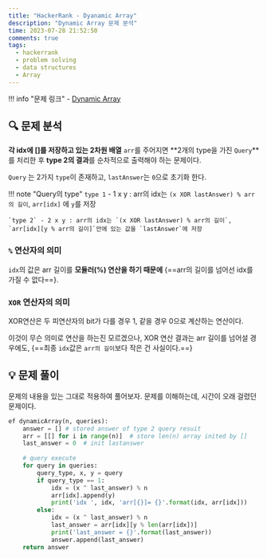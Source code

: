 ```yaml
---
title: "HackerRank - Dyanamic Array"
description: "Dynamic Array 문제 분석"
time: 2023-07-28 21:52:50
comments: true
tags:
  - hackerrank
  - problem solving
  - data structures
  - Array
---
```


!!! info "문제 링크"
    - [Dynamic Array](https://www.hackerrank.com/challenges/dynamic-array/problem)

## 🔍 문제 분석

**각 idx에 []를 저장하고 있는 2차원 배열** `arr`를 주어지면 **2개의 type을 가진 `Query`**를 처리한 후 **type 2의 결과**를 순차적으로 출력해야 하는 문제이다.

`Query` 는 2가지 `type`이 존재하고, `lastAnswer`는 `0`으로 초기화 한다.

!!! note "Query의 type"
    `type 1` - 1 x y : arr의 idx는 `(x XOR lastAnswer) % arr의 길이`, `arr[idx]` 에 `y`를 저장
    
    `type 2` - 2 x y : arr의 idx는 `(x XOR lastAnswer) % arr의 길이`, `arr[idx][y % arr의 길이]`안에 있는 값을 `lastAnswer`에 저장

### `%` 연산자의 의미

`idx`의 값은 arr 길이를 **모듈러(%) 연산을 하기 때문에** {==arr의 길이를 넘어선 idx를 가질 수 없다==}.

### `XOR` 연산자의 의미

XOR연산은 두 피연산자의 bit가 다를 경우 1, 같을 경우 0으로 계산하는 연산이다.

이것이 무슨 의미로 연산을 하는진 모르겠으나, XOR 연산 결과는 arr 길이를 넘어설 경우에도, {==최종 `idx`값은 `arr의 길이`보다 작은 건 사실이다.==}

## 💡 문제 풀이

문제의 내용을 있는 그대로 적용하여 풀어보자. 문제를 이해하는데, 시간이 오래 걸렸던 문제이다.

``` python title="dynamicArray" linenums="1"
ef dynamicArray(n, queries):
    answer = [] # stored answer of type 2 query resuit
    arr = [[] for i in range(n)]  # store len(n) array inited by [] 
    last_answer = 0  # init lastanswer
    
    # query execute
    for query in queries:
        query_type, x, y = query
        if query_type == 1:
            idx = (x ^ last_answer) % n
            arr[idx].append(y)
            print('idx ', idx, 'arr[{}]= {}'.format(idx, arr[idx]))
        else:
            idx = (x ^ last_answer) % n
            last_answer = arr[idx][y % len(arr[idx])]
            print('last_answer = {}'.format(last_answer))
            answer.append(last_answer)
    return answer
```
